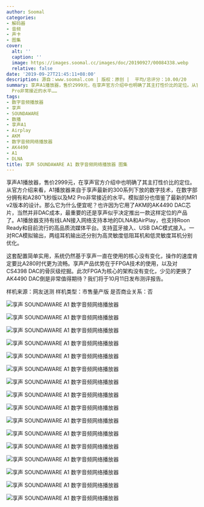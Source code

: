 ```yaml
---
author: Soomal
categories:
- 解码器
- 音频
- 声卡
- 图集
cover:
  alt: ''
  caption: ''
  image: https://images.soomal.cc/images/doc/20190927/00084338.webp
  relative: false
date: '2019-09-27T21:45:11+08:00'
description: 源自：www.soomal.com | 版权：原创 |  平均/总评分：10.00/20
summary: 享声A1播放器，售价2999元，在享声官方介绍中也明确了其主打性价比的定位。从官方介绍来看，A1播放器来自于享声最新的300系列下放的数字技术，在数字部分拥有和A280飞秒版以及M2
  Pro非常接近的水平……
tags:
- 数字音频播放器
- 享声
- SOUNDAWARE
- 数播
- 享声A1
- Airplay
- AKM
- 数字音频网络播放器
- AK4490
- A1
- DLNA
title: 享声 SOUNDAWARE A1 数字音频网络播放器 图集
---
```


享声A1播放器，售价2999元，在享声官方介绍中也明确了其主打性价比的定位。从官方介绍来看，A1播放器来自于享声最新的300系列下放的数字技术，在数字部分拥有和A280飞秒版以及M2 Pro非常接近的水平。模拟部分也借鉴了最新的MR1 v2版本的设计。那么它为什么便宜呢？也许因为它用了AKM的AK4490 DAC芯片，当然并非DAC成本，最重要的还是享声似乎决定推出一款这样定位的产品了。A1播放器支持有线LAN接入网络支持本地的DLNA和AirPlay，也支持Roon Ready和目前流行的高品质流媒体平台。支持蓝牙接入、USB DAC模式接入。一对RCA模拟输出，两组耳机输出还分别为高灵敏度低阻耳机和低灵敏度耳机分别优化。

这套配置简单实用，系统仍然基于享声一直在使用的核心没有变化，操作的速度肯定要比A280时代更为流畅。享声产品优势在于FPGA技术的使用，以及对CS4398 DAC的骨灰级挖掘。此次FPGA为核心的架构没有变化，少见的更换了AK4490 DAC倒是非常值得期待？我们将于10月11日发布测评报告。


样机来源：网友送测
样机类型：市售量产版
是否商业关系：否

![享声 SOUNDAWARE A1 数字音频网络播放器](https://images.soomal.cc/images/doc/20190927/00084322.webp)




![享声 SOUNDAWARE A1 数字音频网络播放器](https://images.soomal.cc/images/doc/20190927/00084323.webp)




![享声 SOUNDAWARE A1 数字音频网络播放器](https://images.soomal.cc/images/doc/20190927/00084324.webp)




![享声 SOUNDAWARE A1 数字音频网络播放器](https://images.soomal.cc/images/doc/20190927/00084325.webp)




![享声 SOUNDAWARE A1 数字音频网络播放器](https://images.soomal.cc/images/doc/20190927/00084326.webp)




![享声 SOUNDAWARE A1 数字音频网络播放器](https://images.soomal.cc/images/doc/20190927/00084327.webp)




![享声 SOUNDAWARE A1 数字音频网络播放器](https://images.soomal.cc/images/doc/20190927/00084328.webp)




![享声 SOUNDAWARE A1 数字音频网络播放器](https://images.soomal.cc/images/doc/20190927/00084329.webp)




![享声 SOUNDAWARE A1 数字音频网络播放器](https://images.soomal.cc/images/doc/20190927/00084330.webp)




![享声 SOUNDAWARE A1 数字音频网络播放器](https://images.soomal.cc/images/doc/20190927/00084331.webp)




![享声 SOUNDAWARE A1 数字音频网络播放器](https://images.soomal.cc/images/doc/20190927/00084332.webp)




![享声 SOUNDAWARE A1 数字音频网络播放器](https://images.soomal.cc/images/doc/20190927/00084333.webp)




![享声 SOUNDAWARE A1 数字音频网络播放器](https://images.soomal.cc/images/doc/20190927/00084334.webp)




![享声 SOUNDAWARE A1 数字音频网络播放器](https://images.soomal.cc/images/doc/20190927/00084335.webp)




![享声 SOUNDAWARE A1 数字音频网络播放器](https://images.soomal.cc/images/doc/20190927/00084336.webp)




![享声 SOUNDAWARE A1 数字音频网络播放器](https://images.soomal.cc/images/doc/20190927/00084337.webp)